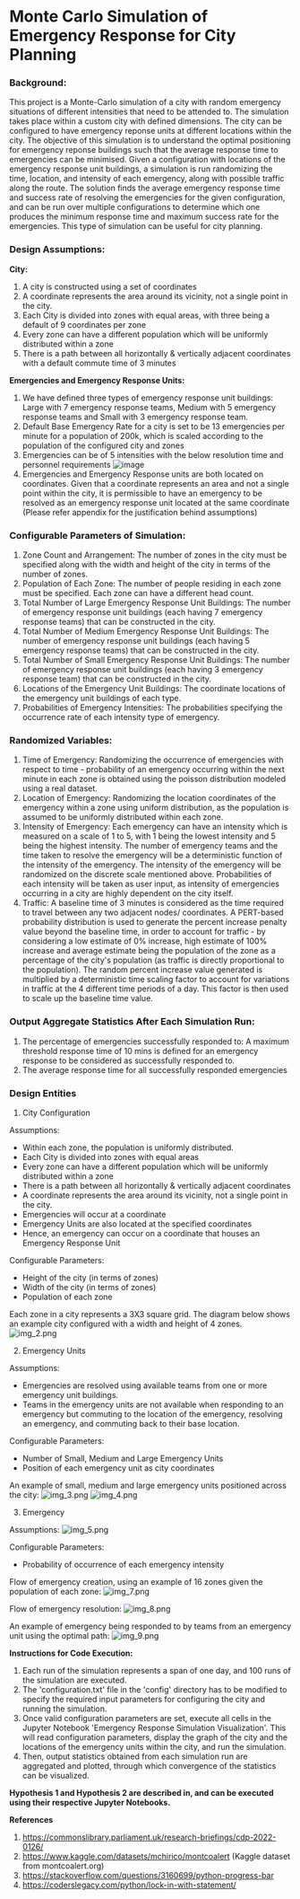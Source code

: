 # Monte Carlo Simulation of Emergency Response for City Planning


### **Background:**
This project is a Monte-Carlo simulation of a city with random emergency situations of different intensities that need to be attended to. The simulation takes place within a custom city with defined dimensions. The city can be configured to have emergency reponse units at different locations within the city. The objective of this simulation is to understand the optimal positioning for emergency reponse buildings such that the average response time to emergencies can be minimised. Given a configuration with locations of the emergency response unit buildings, a simulation is run randomizing the time, location, and intensity of each emergency, along with possible traffic along the route. The solution finds the average emergency response time and success rate of resolving the emergencies for the given configuration, and can be run over multiple configurations to determine which one produces the minimum response time and maximum success rate for the emergencies. This type of simulation can be useful for city planning.


### **Design Assumptions:**

**City:**
1. A city is constructed using a set of coordinates
2. A coordinate represents the area around its vicinity, not a single point in the city.
3. Each City is divided into zones with equal areas, with three being a default of 9 coordinates per zone
4. Every zone can have a different population which will be uniformly distributed within a zone
5. There is a path between all horizontally & vertically adjacent coordinates with a default commute time of 3 minutes 

**Emergencies and Emergency Response Units:**
1. We have defined three types of emergency response unit buildings: Large with 7 emergency response teams, Medium with 5 emergency response teams and Small with 3    emergency response team. 
3. Default Base Emergency Rate for a city is set to be 13 emergencies per minute for a population of 200k, which is scaled according to the population of the          configured city and zones
4. Emergencies can be of 5 intensities with the below resolution time and personnel requirements
![image](https://user-images.githubusercontent.com/47455312/206881503-28ffcd49-657f-4510-ae8e-73c869fc54a6.png)
5. Emergencies and Emergency Response units are both located on coordinates. Given that a coordinate represents an area and not a single point within the city, it      is permissible to have an emergency to be resolved as an emergency response unit located at the same coordinate
(Please refer appendix for the justification behind assumptions)


### **Configurable Parameters of Simulation:**
1. Zone Count and Arrangement: The number of zones in the city must be specified along with the width and height of the city in terms of the number of zones.
2. Population of Each Zone: The number of people residing in each zone must be specified. Each zone can have a different head count.
3. Total Number of Large Emergency Response Unit Buildings: The number of emergency response unit buildings (each having 7 emergency response teams) that can be        constructed in the city.
4. Total Number of Medium Emergency Response Unit Buildings: The number of emergency response unit buildings (each having 5 emergency response teams) that can be      constructed in the city.
5. Total Number of Small Emergency Response Unit Buildings: The number of emergency response unit buildings (each having 3 emergency response team) that can be        constructed in the city.
6. Locations of the Emergency Unit Buildings: The coordinate locations of the emergency unit buildings of each type.
7. Probabilities of Emergency Intensities: The probabilities specifying the occurrence rate of each intensity type of emergency.


### **Randomized Variables:**
1. Time of Emergency: Randomizing the occurrence of emergencies with respect to time - probability of an emergency occurring within the next minute in each zone is obtained using the poisson distribution modeled using a real dataset.
2. Location of Emergency: Randomizing the location coordinates of the emergency within a zone using uniform distribution, as the population is assumed to be uniformly distributed within each zone.
3. Intensity of Emergency: Each emergency can have an intensity which is measured on a scale of 1 to 5, with 1 being the lowest intensity and 5 being the highest intensity. The number of emergency teams and the time taken to resolve the emergency will be a deterministic function of the intensity of the emergency. The intensity of the emergency will be randomized on the discrete scale mentioned above. Probabilities of each intensity will be taken as user input, as intensity of emergencies occurring in a city are highly dependent on the city itself.
4. Traffic: A baseline time of 3 minutes is considered as the time required to travel between any two adjacent nodes/ coordinates. A PERT-based probability distribution is used to generate the percent increase penalty value beyond the baseline time, in order to account for traffic - by considering a low estimate of 0% increase, high estimate of 100% increase and average estimate being the population of the zone as a percentage of the city's population (as traffic is directly proportional to the population). The random percent increase value generated is multiplied by a deterministic time scaling factor to account for variations in traffic at the 4 different time periods of a day. This factor is then used to scale up the baseline time value.  


### **Output Aggregate Statistics After Each Simulation Run:**
1) The percentage of emergencies successfully responded to: A maximum threshold response time of 10 mins is defined for an emergency response to be considered as successfully responded to.
2) The average response time for all successfully responded emergencies


### **Design Entities**

1) City Configuration

Assumptions: 
- Within each zone, the population is uniformly distributed.
- Each City is divided into zones with equal areas
- Every zone can have a different population which will be uniformly distributed within a zone
- There is a path between all horizontally & vertically adjacent coordinates
- A coordinate represents the area around its vicinity, not a single point in the city. 
- Emergencies will occur at a coordinate
- Emergency Units are also located at the specified coordinates
- Hence, an emergency can occur on a coordinate that houses an Emergency Response Unit


Configurable Parameters:
- Height of the city (in terms of zones)
- Width of the city (in terms of zones)
- Population of each zone

Each zone in a city represents a 3X3 square grid. The diagram below shows an example city configured with a width and height of 4 zones.
![img_2.png](images/img_2.png)


2) Emergency Units

Assumptions:
- Emergencies are resolved using available teams from one or more emergency unit buildings.
- Teams in the emergency units are not available when responding to an emergency but commuting to the location of the emergency, resolving an emergency, and commuting back to their base location.

Configurable Parameters:
- Number of Small, Medium and Large Emergency Units
- Position of each emergency unit as city coordinates

An example of small, medium and large emergency units positioned across the city:
![img_3.png](images/img_3.png)
![img_4.png](images/img_4.png)

3) Emergency

Assumptions:
![img_5.png](images/img_5.png)

Configurable Parameters:
- Probability of occurrence of each emergency intensity

Flow of emergency creation, using an example of 16 zones given the population of each zone:
![img_7.png](images/img_7.png)

Flow of emergency resolution:
![img_8.png](images/img_8.png)

An example of emergency being responded to by teams from an emergency unit using the optimal path:
![img_9.png](images/img_9.png)

**Instructions for Code Execution:**
1) Each run of the simulation represents a span of one day, and 100 runs of the simulation are executed.
2) The 'configuration.txt' file in the 'config' directory has to be modified to specify the required input parameters for configuring the city and running the simulation.
3) Once valid configuration parameters are set, execute all cells in the Jupyter Notebook 'Emergency Response Simulation Visualization'. This will read configuration parameters, display the graph of the city and the locations of the emergency units within the city, and run the simulation.
4) Then, output statistics obtained from each simulation run are aggregated and plotted, through which convergence of the statistics can be visualized.

**Hypothesis 1 and Hypothesis 2 are described in, and can be executed using their respective Jupyter Notebooks.**

**References**
1) https://commonslibrary.parliament.uk/research-briefings/cdp-2022-0126/ 
2) https://www.kaggle.com/datasets/mchirico/montcoalert (Kaggle dataset from montcoalert.org)
3) https://stackoverflow.com/questions/3160699/python-progress-bar
4) https://coderslegacy.com/python/lock-in-with-statement/
